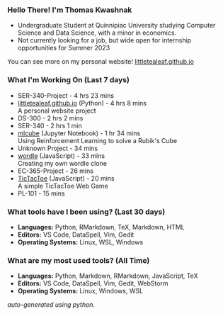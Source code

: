 
### Hello There! I'm Thomas Kwashnak

- Undergraduate Student at Quinnipiac University studying Computer Science and Data Science, with a minor in economics.
- Not currently looking for a job, but wide open for internship opportunities for Summer 2023

You can see more on my personal website! [littletealeaf.github.io](https://littletealeaf.github.io)

### What I'm Working On (Last 7 days)
<ul><li>SER-340-Project - 4 hrs 23 mins</li><li><a href="https://github.com/LittleTealeaf/littletealeaf.github.io">littletealeaf.github.io</a> (Python) - 4 hrs 8 mins<br>A personal website project</li><li>DS-300 - 2 hrs 2 mins</li><li>SER-340 - 2 hrs 1 min</li><li><a href="https://github.com/LittleTealeaf/mlcube">mlcube</a> (Jupyter Notebook) - 1 hr 34 mins<br>Using Reinforcement Learning to solve a Rubik's Cube</li><li>Unknown Project - 34 mins</li><li><a href="https://github.com/LittleTealeaf/wordle">wordle</a> (JavaScript) - 33 mins<br>Creating my own wordle clone</li><li>EC-365-Project - 26 mins</li><li><a href="https://github.com/LittleTealeaf/TicTacToe">TicTacToe</a> (JavaScript) - 20 mins<br>A simple TicTacToe Web Game</li><li>PL-101 - 15 mins</li></ul>

### What tools have I been using? (Last 30 days)
- **Languages:** Python, RMarkdown, TeX, Markdown, HTML
- **Editors:** VS Code, DataSpell, Vim, Gedit
- **Operating Systems:** Linux, WSL, Windows

### What are my most used tools? (All Time)
- **Languages:** Python, Markdown, RMarkdown, JavaScript, TeX
- **Editors:** VS Code, DataSpell, Vim, Gedit, WebStorm
- **Operating Systems:** Linux, Windows, WSL

*auto-generated using python.*
